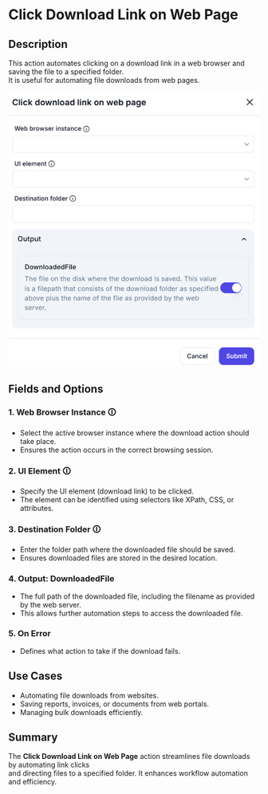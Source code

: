 # Click Download Link on Web Page  

## Description

This action automates clicking on a download link in a web browser and saving the file to a specified folder.  
It is useful for automating file downloads from web pages.  

![Click Download Link on Web Page](click-download-link-on-web-page.png)  

## Fields and Options  

### 1. **Web Browser Instance** 🛈

- Select the active browser instance where the download action should take place.  
- Ensures the action occurs in the correct browsing session.  

### 2. **UI Element** 🛈

- Specify the UI element (download link) to be clicked.  
- The element can be identified using selectors like XPath, CSS, or attributes.  

### 3. **Destination Folder** 🛈

- Enter the folder path where the downloaded file should be saved.  
- Ensures downloaded files are stored in the desired location.  

### 4. **Output: DownloadedFile**

- The full path of the downloaded file, including the filename as provided by the web server.  
- This allows further automation steps to access the downloaded file.  

### 5. **On Error**

- Defines what action to take if the download fails.  

## Use Cases

- Automating file downloads from websites.  
- Saving reports, invoices, or documents from web portals.  
- Managing bulk downloads efficiently.  

## Summary

The **Click Download Link on Web Page** action streamlines file downloads by automating link clicks  
and directing files to a specified folder. It enhances workflow automation and efficiency.  
